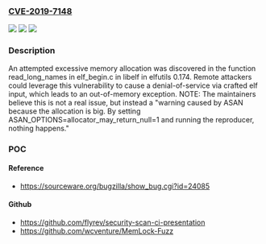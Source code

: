 ### [CVE-2019-7148](https://cve.mitre.org/cgi-bin/cvename.cgi?name=CVE-2019-7148)
![](https://img.shields.io/static/v1?label=Product&message=n%2Fa&color=blue)
![](https://img.shields.io/static/v1?label=Version&message=n%2Fa&color=blue)
![](https://img.shields.io/static/v1?label=Vulnerability&message=n%2Fa&color=brighgreen)

### Description

An attempted excessive memory allocation was discovered in the function read_long_names in elf_begin.c in libelf in elfutils 0.174. Remote attackers could leverage this vulnerability to cause a denial-of-service via crafted elf input, which leads to an out-of-memory exception. NOTE: The maintainers believe this is not a real issue, but instead a "warning caused by ASAN because the allocation is big. By setting ASAN_OPTIONS=allocator_may_return_null=1 and running the reproducer, nothing happens."

### POC

#### Reference
- https://sourceware.org/bugzilla/show_bug.cgi?id=24085

#### Github
- https://github.com/flyrev/security-scan-ci-presentation
- https://github.com/wcventure/MemLock-Fuzz

